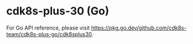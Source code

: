 # cdk8s-plus-30 (Go) <a name="API Reference"></a>

For Go API reference, please visit <https://pkg.go.dev/github.com/cdk8s-team/cdk8s-plus-go/cdk8splus30>.